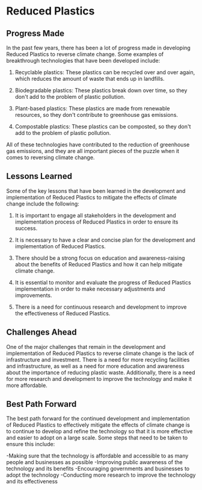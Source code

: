 # Reduced Plastics

## Progress Made

In the past few years, there has been a lot of progress made in developing Reduced Plastics to reverse climate change. Some examples of breakthrough technologies that have been developed include:

1. Recyclable plastics: These plastics can be recycled over and over again, which reduces the amount of waste that ends up in landfills.

2. Biodegradable plastics: These plastics break down over time, so they don't add to the problem of plastic pollution.

3. Plant-based plastics: These plastics are made from renewable resources, so they don't contribute to greenhouse gas emissions.

4. Compostable plastics: These plastics can be composted, so they don't add to the problem of plastic pollution.

All of these technologies have contributed to the reduction of greenhouse gas emissions, and they are all important pieces of the puzzle when it comes to reversing climate change.

## Lessons Learned

Some of the key lessons that have been learned in the development and implementation of Reduced Plastics to mitigate the effects of climate change include the following:

1. It is important to engage all stakeholders in the development and implementation process of Reduced Plastics in order to ensure its success.

2. It is necessary to have a clear and concise plan for the development and implementation of Reduced Plastics.

3. There should be a strong focus on education and awareness-raising about the benefits of Reduced Plastics and how it can help mitigate climate change.

4. It is essential to monitor and evaluate the progress of Reduced Plastics implementation in order to make necessary adjustments and improvements.

5. There is a need for continuous research and development to improve the effectiveness of Reduced Plastics.

## Challenges Ahead

One of the major challenges that remain in the development and implementation of Reduced Plastics to reverse climate change is the lack of infrastructure and investment. There is a need for more recycling facilities and infrastructure, as well as a need for more education and awareness about the importance of reducing plastic waste. Additionally, there is a need for more research and development to improve the technology and make it more affordable.

## Best Path Forward

The best path forward for the continued development and implementation of Reduced Plastics to effectively mitigate the effects of climate change is to continue to develop and refine the technology so that it is more effective and easier to adopt on a large scale. Some steps that need to be taken to ensure this include:

-Making sure that the technology is affordable and accessible to as many people and businesses as possible
-Improving public awareness of the technology and its benefits
-Encouraging governments and businesses to adopt the technology
-Conducting more research to improve the technology and its effectiveness
